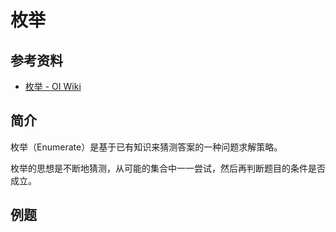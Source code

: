 # 枚举

## 参考资料

- [枚举 - OI Wiki](https://oi-wiki.org/basic/enumerate/)

## 简介

枚举（Enumerate）是基于已有知识来猜测答案的一种问题求解策略。

枚举的思想是不断地猜测，从可能的集合中一一尝试，然后再判断题目的条件是否成立。

## 例题

<Problem id="P2241" />

